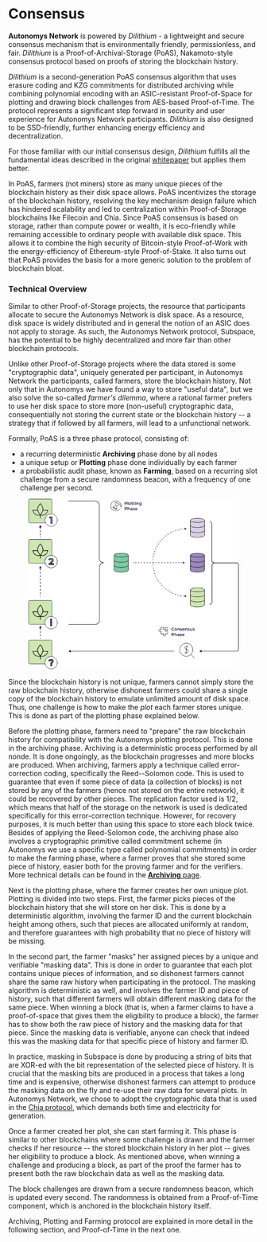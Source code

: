 # Consensus

**Autonomys Network** is powered by _Dilithium_ - a lightweight and secure consensus mechanism that is environmentally friendly, permissionless, and fair. _Dilithium_ is a Proof-of-Archival-Storage (PoAS), Nakamoto-style consensus protocol based on proofs of storing the blockchain history.

_Dilithium_ is a second-generation PoAS consensus algorithm that uses erasure coding and KZG commitments for distributed archiving while combining polynomial encoding with an ASIC-resistant Proof-of-Space for plotting and drawing block challenges from AES-based Proof-of-Time. The protocol represents a significant step forward in security and user experience for Autonomys Network participants. _Dilithium_ is also designed to be SSD-friendly, further enhancing energy efficiency and decentralization.

For those familiar with our initial consensus design, _Dilithium_ fulfills all the fundamental ideas described in the original [whitepaper](https://subspace.network/news/subspace-network-whitepaper) but applies them better.

In PoAS, farmers (not miners) store as many unique pieces of the blockchain history as their disk space allows. PoAS incentivizes the storage of the blockchain history, resolving the key mechanism design failure which has hindered scalability and led to centralization within Proof-of-Storage blockchains like Filecoin and Chia. Since PoAS consensus is based on storage, rather than compute power or wealth, it is eco-friendly while remaining accessible to ordinary people with available disk space. This allows it to combine the high security of Bitcoin-style Proof-of-Work with the energy-efficiency of Ethereum-style Proof-of-Stake. It also turns out that PoAS provides the basis for a more generic solution to the problem of blockchain bloat.

### Technical Overview

Similar to other Proof-of-Storage projects, the resource that participants allocate to secure the Autonomys Network is disk space. As a resource, disk space is widely distributed and in general the notion of an ASIC does not apply to storage. As such, the Autonomys Network protocol, Subspace, has the potential to be highly decentralized and more fair than other blockchain protocols.

Unlike other Proof-of-Storage projects where the data stored is some "cryptographic data", uniquely generated per participant, in Autonomys Network the participants, called farmers, store the blockchain history. Not only that in Autonomys we have found a way to store "useful data", but we also solve the so-called _farmer's dilemma_, where a rational farmer prefers to use her disk space to store more (non-useful) cryptographic data, consequentially not storing the current state or the blockchain history -- a strategy that if followed by all farmers, will lead to a unfunctional network.

Formally, PoAS is a three phase protocol, consisting of:

* a recurring deterministic **Archiving** phase done by all nodes
* a unique setup or **Plotting** phase done individually by each farmer
* a probabilistic audit phase, known as **Farming**, based on a recurring slot challenge from a secure randomness beacon, with a frequency of one challenge per second.



<figure><picture><source srcset="../../.gitbook/assets/Consensus_Phases-dark (1).svg" media="(prefers-color-scheme: dark)"><img src="../../.gitbook/assets/image.png" alt=""></picture><figcaption></figcaption></figure>

Since the blockchain history is not unique, farmers cannot simply store the raw blockchain history, otherwise dishonest farmers could share a single copy of the blockchain history to emulate unlimited amount of disk space. Thus, one challenge is how to make the _plot_ each farmer stores unique. This is done as part of the plotting phase explained below.

Before the plotting phase, farmers need to "prepare" the raw blockchain history for compatibility with the Autonomys plotting protocol. This is done in the archiving phase. Archiving is a deterministic process performed by all nonde. It is done ongoingly, as the blockchain progresses and more blocks are produced. When archiving, farmers apply a technique called error-correction coding, specifically the Reed--Solomon code. This is used to guarantee that even if some piece of data (a collection of blocks) is not stored by any of the farmers (hence not stored on the entire network), it could be recovered by other pieces. The replication factor used is 1/2, which means that half of the storage on the network is used is dedicated specifically for this error-correction technique. However, for recovery purposes, it is much better than using this space to store each block twice. Besides of applying the Reed-Solomon code, the archiving phase also involves a cryptographic primitive called commitment scheme (in Autonomys we use a specific type called polynomial commitments) in order to make the farming phase, where a farmer proves that she stored some piece of history, easier both for the proving farmer and for the verifiers. More technical details can be found in the [**Archiving** page](https://github.com/subspace/subnomicon/blob/main/docs/consensus/consensus/archiving.md).

Next is the plotting phase, where the farmer creates her own unique plot. Plotting is divided into two steps. First, the farmer picks pieces of the blockchain history that she will store on her disk. This is done by a deterministic algorithm, involving the farmer ID and the current blockchain height among others, such that pieces are allocated uniformly at random, and therefore guarantees with high probability that no piece of history will be missing.

In the second part, the farmer "masks" her assigned pieces by a unique and verifiable "masking data". This is done in order to guarantee that each plot contains unique pieces of information, and so dishonest farmers cannot share the same raw history when participating in the protocol. The masking algorithm is deterministic as well, and involves the farmer ID and piece of history, such that different farmers will obtain different masking data for the same piece. When winning a block (that is, when a farmer claims to have a proof-of-space that gives them the eligibility to produce a block), the farmer has to show both the raw piece of history and the masking data for that piece. Since the masking data is verifiable, anyone can check that indeed this was the masking data for that specific piece of history and farmer ID.

In practice, masking in Subspace is done by producing a string of bits that are XOR-ed with the bit representation of the selected piece of history. It is crucial that the masking bits are produced in a process that takes a long time and is expensive, otherwise dishonest farmers can attempt to produce the masking data on the fly and re-use their raw data for several plots. In Autonomys Network, we chose to adopt the cryptographic data that is used in the [Chia protocol](https://www.chia.net/), which demands both time and electricity for generation.

Once a farmer created her plot, she can start farming it. This phase is similar to other blockchains where some challenge is drawn and the farmer checks if her resource -- the stored blockchain history in her plot -- gives her eligibility to produce a block. As mentioned above, when winning a challenge and producing a block, as part of the proof the farmer has to present both the raw blockchain data as well as the masking data.

The block challenges are drawn from a secure randomness beacon, which is updated every second. The randomness is obtained from a Proof-of-Time component, which is anchored in the blockchain history itself.

Archiving, Plotting and Farming protocol are explained in more detail in the following section, and Proof-of-Time in the next one.
